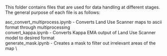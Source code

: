 This folder contains files that are used for data handling at different stages. The general purpose of each file is as follows:

asc_convert_multiprocess.ipynb - Converts Land Use Scanner maps to ascii format through multiprocessing \
convert_kappa.ipynb - Converts Kappa EMA output of Land Use Scanner model to desired format \
generate_mask.ipynb - Creates a mask to filter out irrelevant areas of the map \
